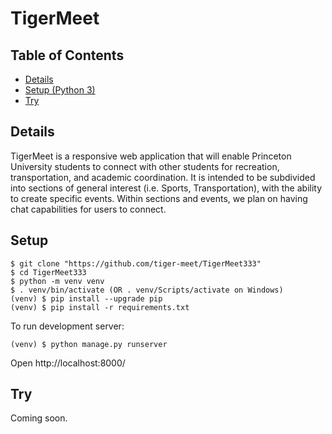 # TigerMeet

## Table of Contents

* [Details](#details)
* [Setup (Python 3)](#setup)
* [Try](#try)

## Details

TigerMeet is a responsive web application that will enable Princeton University students to connect with other students for recreation, transportation, and academic coordination. It is intended to be subdivided into sections of general interest (i.e. Sports, Transportation), with the ability to create specific events. Within sections and events, we plan on having chat capabilities for users to connect.

## Setup
```
$ git clone "https://github.com/tiger-meet/TigerMeet333"
$ cd TigerMeet333
$ python -m venv venv
$ . venv/bin/activate (OR . venv/Scripts/activate on Windows)
(venv) $ pip install --upgrade pip
(venv) $ pip install -r requirements.txt
```
To run development server:
```
(venv) $ python manage.py runserver
```
Open http://localhost:8000/

## Try

Coming soon.